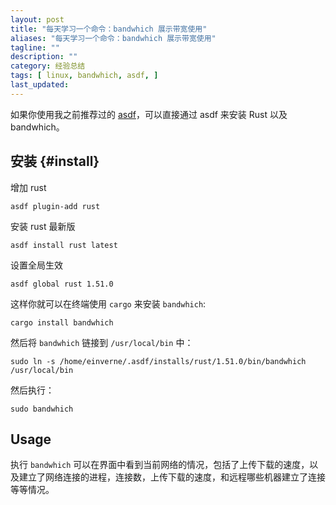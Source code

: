 ```yaml
---
layout: post
title: "每天学习一个命令：bandwhich 展示带宽使用"
aliases: "每天学习一个命令：bandwhich 展示带宽使用"
tagline: ""
description: ""
category: 经验总结
tags: [ linux, bandwhich, asdf, ]
last_updated:
---
```


如果你使用我之前推荐过的 [asdf](/post/2020/04/asdf-vm-manage-multiple-language.html)，可以直接通过 asdf 来安装 Rust 以及 bandwhich。

## 安装 {#install}

增加 rust

    asdf plugin-add rust

安装 rust 最新版

    asdf install rust latest

设置全局生效

    asdf global rust 1.51.0

这样你就可以在终端使用 `cargo` 来安装 `bandwhich`:

    cargo install bandwhich

然后将 `bandwhich` 链接到 `/usr/local/bin` 中：

    sudo ln -s /home/einverne/.asdf/installs/rust/1.51.0/bin/bandwhich /usr/local/bin

然后执行：

    sudo bandwhich

## Usage

执行 `bandwhich` 可以在界面中看到当前网络的情况，包括了上传下载的速度，以及建立了网络连接的进程，连接数，上传下载的速度，和远程哪些机器建立了连接等等情况。
